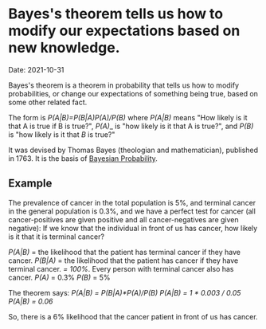 # Bayes's theorem tells us how to modify our expectations based on new knowledge.

Date: 2021-10-31 

Bayes's theorem is a theorem in probability that tells us how to modify probabilities, or change our expectations of something being true, based on some other related fact. 

The form is 
_P(A|B)=P(B|A)P(A)/P(B)_
where _P(A|B)_ means "How likely is it that A is true if B is true?", _P(A)__ is "how likely is it that A is true?", and _P(B)_ is "how likely is it that _B_ is true?"

It was devised by Thomas Bayes (theologian and mathematician), published in 1763. It is the basis of [Bayesian Probability](Bayesian%20Probability.md). 

## Example
The prevalence of cancer in the total population is 5%, and terminal cancer in the general population is 0.3%, and we have a perfect test for cancer (all cancer-positives are given positive and all cancer-negatives are given negative): If we know that the individual in front of us has cancer, how likely is it that it is terminal cancer?

_P(A|B)_ = the likelihood that the patient has terminal cancer if they have cancer.
_P(B|A)_ = the likelihood that the patient has cancer if they have terminal cancer. _= 100%_. Every person with terminal cancer also has cancer.
_P(A)_ = 0.3%
_P(B)_ = 5%

The theorem says:
_P(A|B) = P(B|A)*P(A)/P(B)_
_P(A|B) = 1 * 0.003 / 0.05_
_P(A|B) = 0.06_

So, there is a 6% likelihood that the cancer patient in front of us has cancer.